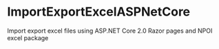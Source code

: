 # ImportExportExcelASPNetCore
Import export excel files using ASP.NET Core 2.0 Razor pages and NPOI excel package
